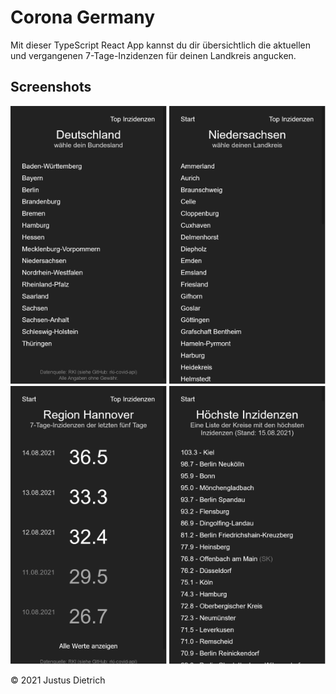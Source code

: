 # Corona Germany
Mit dieser TypeScript React App kannst du dir übersichtlich die aktuellen und vergangenen 7-Tage-Inzidenzen für deinen Landkreis angucken.

## Screenshots
<img src="https://raw.githubusercontent.com/Justus-D/corona-germany/main/public/images/screenshots/screenshot-start.png" width="250" height="445" alt="Screenshot Start">
<img src="https://raw.githubusercontent.com/Justus-D/corona-germany/main/public/images/screenshots/screenshot-state.png" width="250" height="445" alt="Screenshot Bundesland">
<img src="https://raw.githubusercontent.com/Justus-D/corona-germany/main/public/images/screenshots/screenshot-district.png" width="250" height="445" alt="Screenshot Kreis">
<img src="https://raw.githubusercontent.com/Justus-D/corona-germany/main/public/images/screenshots/screenshot-top.png" width="250" height="445" alt="Screenshot Top-Inzidenzen">

&copy; 2021 Justus Dietrich
